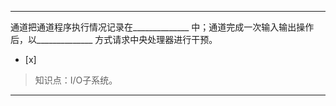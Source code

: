 ---
通道把通道程序执行情况记录在______________ 中；通道完成一次输入输出操作后，以______________ 方式请求中央处理器进行干预。
- [x]  

> 知识点：I/O子系统。

---